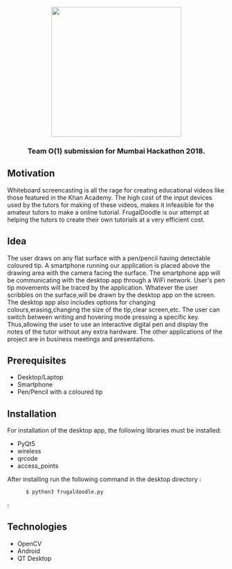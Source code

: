 <p align="center">
  <img width=300px src="https://goo.gl/Z6Xc2m">
 </p>
<h3 align="center">Team O(1) submission for Mumbai Hackathon 2018.</h3>

## Motivation
Whiteboard screencasting is all the rage for creating educational videos like those featured in the Khan Academy.
The high cost of the input devices used by the tutors for making of these videos, makes it infeasible for the amateur tutors to make a online tutorial.
FrugalDoodle is our attempt at helping the tutors to create their own tutorials at a very efficient cost.

## Idea
The user draws on any flat surface with a pen/pencil having detectable coloured tip. A smartphone running our application is placed above the drawing area with the camera facing the surface. The smartphone app will be communicating with the desktop app through a WiFi network. User's pen tip movements will be traced by the application. Whatever the user scribbles on the surface,will be drawn by the desktop app on the screen. The desktop app also includes options for changing colours,erasing,changing the size of the tip,clear screen,etc. The user can switch between writing and hovering mode pressing a specific key. Thus,allowing the user to use an interactive digital pen and display the notes of the tutor without any extra hardware. The other applications of the project are in business meetings and presentations.  

## Prerequisites
* Desktop/Laptop
* Smartphone
* Pen/Pencil with a coloured tip

## Installation
For installation of the desktop app, the following libraries must be installed:
* PyQt5
* wireless
* qrcode
* access_points

After installing run the following command in the desktop directory : 

```sh
      $ python3 frugaldoodle.py
```
:

## Technologies
* OpenCV
* Android
* QT Desktop
